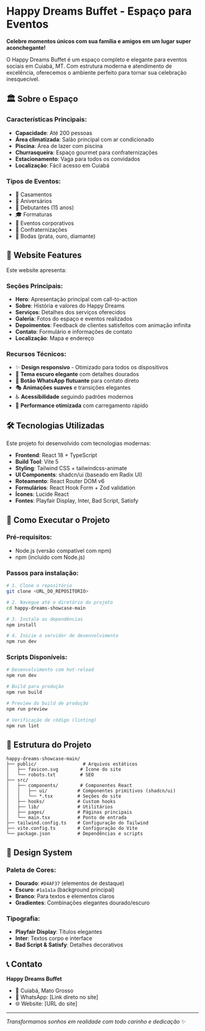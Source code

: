# Happy Dreams Buffet - Espaço para Eventos

**Celebre momentos únicos com sua família e amigos em um lugar super aconchegante!**

O Happy Dreams Buffet é um espaço completo e elegante para eventos sociais em Cuiabá, MT. Com estrutura moderna e atendimento de excelência, oferecemos o ambiente perfeito para tornar sua celebração inesquecível.

## 🏛️ Sobre o Espaço

### Características Principais:
- **Capacidade**: Até 200 pessoas
- **Área climatizada**: Salão principal com ar condicionado
- **Piscina**: Área de lazer com piscina
- **Churrasqueira**: Espaço gourmet para confraternizações
- **Estacionamento**: Vaga para todos os convidados
- **Localização**: Fácil acesso em Cuiabá

### Tipos de Eventos:
- 💒 Casamentos
- 🎂 Aniversários
- 👸 Debutantes (15 anos)
- 🎓 Formaturas
- 💼 Eventos corporativos
- 🍾 Confraternizações
- 💍 Bodas (prata, ouro, diamante)

## 🎨 Website Features

Este website apresenta:

### Seções Principais:
- **Hero**: Apresentação principal com call-to-action
- **Sobre**: História e valores do Happy Dreams
- **Serviços**: Detalhes dos serviços oferecidos
- **Galeria**: Fotos do espaço e eventos realizados
- **Depoimentos**: Feedback de clientes satisfeitos com animação infinita
- **Contato**: Formulário e informações de contato
- **Localização**: Mapa e endereço

### Recursos Técnicos:
- ✨ **Design responsivo** - Otimizado para todos os dispositivos
- 🌙 **Tema escuro elegante** com detalhes dourados
- 📱 **Botão WhatsApp flutuante** para contato direto
- 🎭 **Animações suaves** e transições elegantes
- ♿ **Acessibilidade** seguindo padrões modernos
- 🚀 **Performance otimizada** com carregamento rápido

## 🛠️ Tecnologias Utilizadas

Este projeto foi desenvolvido com tecnologias modernas:

- **Frontend**: React 18 + TypeScript
- **Build Tool**: Vite 5
- **Styling**: Tailwind CSS + tailwindcss-animate
- **UI Components**: shadcn/ui (baseado em Radix UI)
- **Roteamento**: React Router DOM v6
- **Formulários**: React Hook Form + Zod validation
- **Ícones**: Lucide React
- **Fontes**: Playfair Display, Inter, Bad Script, Satisfy

## 🚀 Como Executar o Projeto

### Pré-requisitos:
- Node.js (versão compatível com npm)
- npm (incluído com Node.js)

### Passos para instalação:

```bash
# 1. Clone o repositório
git clone <URL_DO_REPOSITORIO>

# 2. Navegue até o diretório do projeto
cd happy-dreams-showcase-main

# 3. Instale as dependências
npm install

# 4. Inicie o servidor de desenvolvimento
npm run dev
```

### Scripts Disponíveis:

```bash
# Desenvolvimento com hot-reload
npm run dev

# Build para produção
npm run build

# Preview do build de produção
npm run preview

# Verificação de código (linting)
npm run lint
```

## 📁 Estrutura do Projeto

```
happy-dreams-showcase-main/
├── public/                 # Arquivos estáticos
│   ├── favicon.svg        # Ícone do site
│   └── robots.txt         # SEO
├── src/
│   ├── components/        # Componentes React
│   │   ├── ui/           # Componentes primitivos (shadcn/ui)
│   │   └── *.tsx         # Seções do site
│   ├── hooks/            # Custom hooks
│   ├── lib/              # Utilitários
│   ├── pages/            # Páginas principais
│   └── main.tsx          # Ponto de entrada
├── tailwind.config.ts    # Configuração do Tailwind
├── vite.config.ts        # Configuração do Vite
└── package.json          # Dependências e scripts
```

## 🎨 Design System

### Paleta de Cores:
- **Dourado**: `#D4AF37` (elementos de destaque)
- **Escuro**: `#1a1a1a` (background principal)
- **Branco**: Para textos e elementos claros
- **Gradientes**: Combinações elegantes dourado/escuro

### Tipografia:
- **Playfair Display**: Títulos elegantes
- **Inter**: Textos corpo e interface
- **Bad Script & Satisfy**: Detalhes decorativos

## 📞 Contato

**Happy Dreams Buffet**
- 📍 Cuiabá, Mato Grosso
- 📱 WhatsApp: [Link direto no site]
- 🌐 Website: [URL do site]

---

*Transformamos sonhos em realidade com todo carinho e dedicação* ✨
